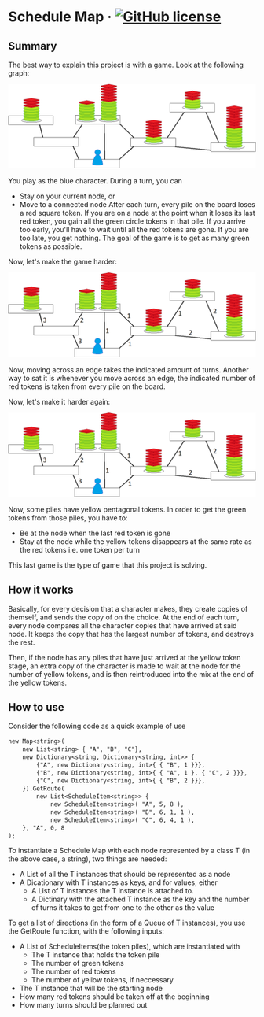 # Schedule Map &middot; [![GitHub license](https://img.shields.io/badge/license-MIT-blue.svg?style=flat-square)](https://github.com/your/your-project/blob/master/LICENSE)

## Summary

The best way to explain this project is with a game. Look at the following graph:

![Game 1](Images/Game1.png)

You play as the blue character. During a turn, you can
- Stay on your current node, or
- Move to a connected node
After each turn, every pile on the board loses a red square token. If you are on a node at the point when it loses its last red token, you gain all the green circle tokens in that pile. If you arrive too early, you'll have to wait until all the red tokens are gone. If you are too late, you get nothing. The goal of the game is to get as many green tokens as possible.

Now, let's make the game harder:

![Game 2](Images/Game2.png)

Now, moving across an edge takes the indicated amount of turns. Another way to sat it is whenever you move across an edge, the indicated number of red tokens is taken from every pile on the board.

Now, let's make it harder again:

![Game 3](Images/Game2.png)

Now, some piles have yellow pentagonal tokens. In order to get the green tokens from those piles, you have to:
- Be at the node when the last red token is gone
- Stay at the node while the yellow tokens disappears at the same rate as the red tokens i.e. one token per turn

This last game is the type of game that this project is solving.

## How it works

Basically, for every decision that a character makes, they create copies of themself, and sends the copy of on the choice. At the end of each turn, every node compares all the character copies that have arrived at said node. It keeps the copy that has the largest number of tokens, and destroys the rest.

Then, if the node has any piles that have just arrived at the yellow token stage, an extra copy of the character is made to wait at the node for the number of yellow tokens, and is then reintroduced into the mix at the end of the yellow tokens.

## How to use

Consider the following code as a quick example of use
```
new Map<string>(
    new List<string> { "A", "B", "C"},
    new Dictionary<string, Dictionary<string, int>> {
        {"A", new Dictionary<string, int>{ { "B", 1 }}},
        {"B", new Dictionary<string, int>{ { "A", 1 }, { "C", 2 }}},
        {"C", new Dictionary<string, int>{ { "B", 2 }}},
    }).GetRoute(
        new List<ScheduleItem<string>> {
            new ScheduleItem<string>( "A", 5, 8 ),
            new ScheduleItem<string>( "B", 6, 1, 1 ),
            new ScheduleItem<string>( "C", 6, 4, 1 ),
    }, "A", 0, 8
);
```

To instantiate a Schedule Map with each node represented by a class T (in the above case, a string), two things are needed:
- A List of all the T instances that should be represented as a node
- A Dicationary with T instances as keys, and for values, either
    - A List of T instances the T instance is attached to.
    - A Dictinary with the attached T instance as the key and the number of turns it takes to get from one to the other as the value

To get a list of directions (in the form of a Queue of T instances), you use the GetRoute function, with the following inputs:
- A List of ScheduleItems(the token piles), which are instantiated with
    - The T instance that holds the token pile
    - The number of green tokens
    - The number of red tokens
    - The number of yellow tokens, if neccessary
- The T instance that will be the starting node
- How many red tokens should be taken off at the beginning
- How many turns should be planned out